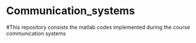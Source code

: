 # Communication_systems
#This repository consists the matlab codes implemented during the course communication systems

